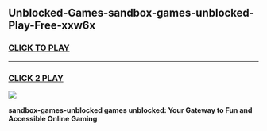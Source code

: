 
## Unblocked-Games-sandbox-games-unblocked-Play-Free-xxw6x
<h3>
<a href="https://premium76.site?title=sandbox-games-unblocked&ref=18A1">CLICK TO PLAY</a></h3>
<hr>

<h3>
<a href="https://premium76.site?title=sandbox-games-unblocked&ref=18A1">CLICK 2 PLAY</a>
  
</h3>

<a href="https://premium76.site?title=sandbox-games-unblocked&ref=18A1"><img src="https://clearcache.store/games.png"></a>


**sandbox-games-unblocked games unblocked: Your Gateway to Fun and Accessible Online Gaming**

